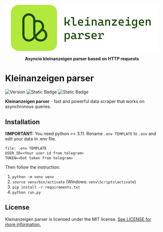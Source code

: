 ![Tux, the Linux mascot](/assets/kleinanzeigen-parser.png)

<div align="center">
    <b>Asyncio kleinanzeigen parser based on HTTP requests</b>
</div>

# Kleinanzeigen parser
![Version](https://img.shields.io/badge/1.0-green?style=flat&logo=version&label=version) ![Static Badge](https://img.shields.io/badge/async-blue?style=flat) ![Static Badge](https://img.shields.io/badge/telegram-blue?style=flat&link=https%3A%2F%2Ft.me%2Fprogerfromselo)

**Kleinanzeigen parser** - fast and powerful data scraper that works on asynchronous queries.
## Installation

**!IMPORTANT:** You need python >= 3.11.
Rename `.env TEMPLATE` to `.env` and edit your data in .env file.

```
file: .env TEMPLATE
USER_ID=<Your user id from telegram>
TOKEN=<bot token from telegram>
```

Then follow the instruction:
1. `python -m venv venv`
2. `source venv/bin/activate` (Windows: `venv\Scripts\activate`)
3. `pip install -r requirements.txt`
4. `python run.py`

## License
Kleinanzeigen parser is licensed under the MIT license. [See LICENSE for more information.](https://github.com/pashtetx/async-kleinanzeigen-parser/blob/main/LICENSE)
